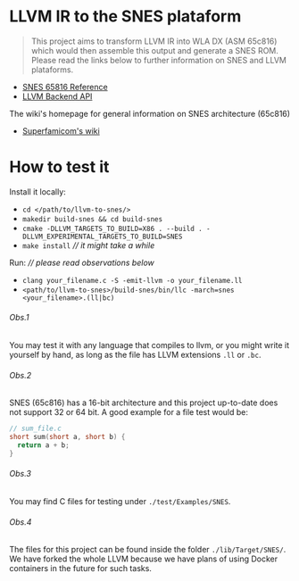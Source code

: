 # LLVM IR to the SNES plataform

> This project aims to transform LLVM IR into WLA DX (ASM 65c816) which would then assemble this output and generate a SNES ROM. Please read the links below to further information on SNES and LLVM plataforms.

* [SNES 65816 Reference](https://wiki.superfamicom.org/65816-reference)
* [LLVM Backend API](https://llvm.org/docs/WritingAnLLVMBackend.html)

The wiki's homepage for general information on SNES architecture (65c816)

* [Superfamicom's wiki](https://wiki.superfamicom.org/)

# How to test it
Install it locally:
  - `cd </path/to/llvm-to-snes/>`
  - `makedir build-snes && cd build-snes`
  - `cmake -DLLVM_TARGETS_TO_BUILD=X86 . --build . -DLLVM_EXPERIMENTAL_TARGETS_TO_BUILD=SNES`
  - `make install` _// it might take a while_

Run: _// please read observations below_
  - `clang your_filename.c -S -emit-llvm -o your_filename.ll`
  - `<path/to/llvm-to-snes>/build-snes/bin/llc -march=snes <your_filename>.(ll|bc)`

###### Obs.1
You may test it with any language that compiles to llvm, or you might write it yourself by hand, as long as the file has LLVM extensions `.ll` or `.bc`.

###### Obs.2
SNES (65c816) has a 16-bit architecture and this project up-to-date does not support 32 or 64 bit. A good example for a file test would be:

```C
// sum_file.c
short sum(short a, short b) {
  return a + b;
}
```

###### Obs.3
You may find C files for testing under `./test/Examples/SNES`.

###### Obs.4
The files for this project can be found inside the folder `./lib/Target/SNES/`. We have forked the whole LLVM because we have plans of using Docker containers in the future for such tasks.